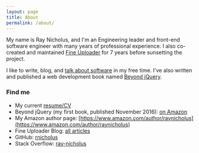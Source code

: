 ```yaml
---
layout: page
title: About
permalink: /about/
---
```


My name is Ray Nicholus, and I'm an Engineering leader and front-end software engineer with many years of professional experience. I also co-created and maintained [Fine Uploader](http://fineuploader.com/) for 7 years before sunsetting the project.

I like to write, blog, and [talk about software](http://slides.com/raynicholus) in my free time. I've also written and published a web development book named [Beyond jQuery](https://amzn.com/1484222342).



### Find me
- My current [resume/CV](/documents/resume.pdf)
- Beyond jQuery (my first book, published November 2016): [on Amazon](https://www.amazon.com/Beyond-jQuery-Ray-Nicholus/dp/1484222342)   
- My Amazon author page: [https://www.amazon.com/author/raynicholus](https://www.amazon.com/author/raynicholus)
- Fine Uploader Blog: [all articles](http://blog.fineuploader.com/)  
- GitHub: [rnicholus](https://github.com/rnicholus)  
- Stack Overflow: [ray-nicholus](http://stackoverflow.com/users/486979/ray-nicholus)

